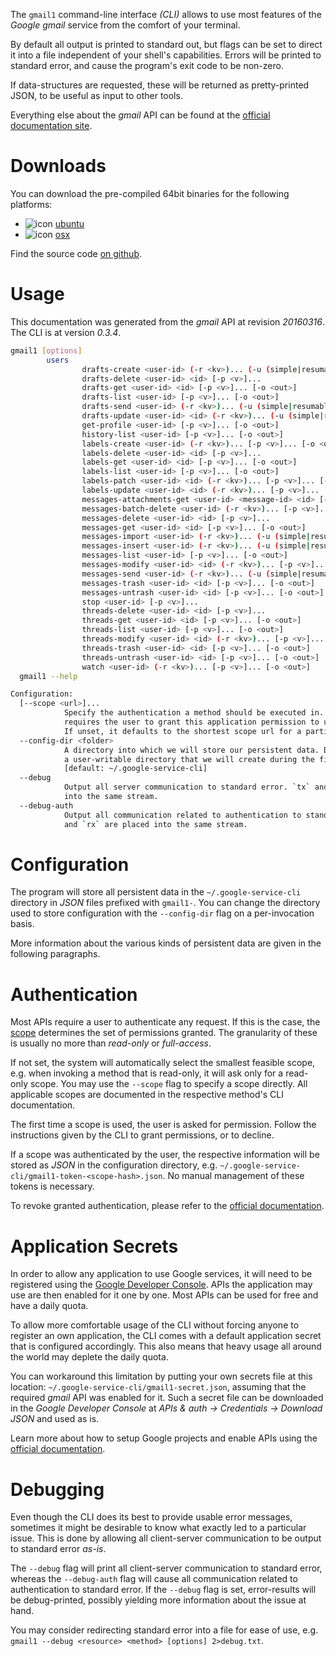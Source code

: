 <!---
DO NOT EDIT !
This file was generated automatically from 'src/mako/cli/README.md.mako'
DO NOT EDIT !
-->
The `gmail1` command-line interface *(CLI)* allows to use most features of the *Google gmail* service from the comfort of your terminal.

By default all output is printed to standard out, but flags can be set to direct it into a file independent of your shell's
capabilities. Errors will be printed to standard error, and cause the program's exit code to be non-zero.

If data-structures are requested, these will be returned as pretty-printed JSON, to be useful as input to other tools.

Everything else about the *gmail* API can be found at the
[official documentation site](https://developers.google.com/gmail/api/).

# Downloads

You can download the pre-compiled 64bit binaries for the following platforms:

* ![icon](http://megaicons.net/static/img/icons_sizes/6/140/16/ubuntu-icon.png) [ubuntu](http://dl.byronimo.de/google.rs/cli/0.3.4/ubuntu/gmail1.tar.gz)
* ![icon](http://hydra-media.cursecdn.com/wow.gamepedia.com/a/a2/Apple-icon-16x16.png?version=25ddd67ac3dd3b634478e3978b76cb74) [osx](http://dl.byronimo.de/google.rs/cli/0.3.4/osx/gmail1.tar.gz)

Find the source code [on github](https://github.com/Byron/google-apis-rs/tree/master/gen/gmail1-cli).

# Usage

This documentation was generated from the *gmail* API at revision *20160316*. The CLI is at version *0.3.4*.

```bash
gmail1 [options]
        users
                drafts-create <user-id> (-r <kv>)... (-u (simple|resumable) -f <file> [-m <mime>]) [-p <v>]... [-o <out>]
                drafts-delete <user-id> <id> [-p <v>]...
                drafts-get <user-id> <id> [-p <v>]... [-o <out>]
                drafts-list <user-id> [-p <v>]... [-o <out>]
                drafts-send <user-id> (-r <kv>)... (-u (simple|resumable) -f <file> [-m <mime>]) [-p <v>]... [-o <out>]
                drafts-update <user-id> <id> (-r <kv>)... (-u (simple|resumable) -f <file> [-m <mime>]) [-p <v>]... [-o <out>]
                get-profile <user-id> [-p <v>]... [-o <out>]
                history-list <user-id> [-p <v>]... [-o <out>]
                labels-create <user-id> (-r <kv>)... [-p <v>]... [-o <out>]
                labels-delete <user-id> <id> [-p <v>]...
                labels-get <user-id> <id> [-p <v>]... [-o <out>]
                labels-list <user-id> [-p <v>]... [-o <out>]
                labels-patch <user-id> <id> (-r <kv>)... [-p <v>]... [-o <out>]
                labels-update <user-id> <id> (-r <kv>)... [-p <v>]... [-o <out>]
                messages-attachments-get <user-id> <message-id> <id> [-p <v>]... [-o <out>]
                messages-batch-delete <user-id> (-r <kv>)... [-p <v>]...
                messages-delete <user-id> <id> [-p <v>]...
                messages-get <user-id> <id> [-p <v>]... [-o <out>]
                messages-import <user-id> (-r <kv>)... (-u (simple|resumable) -f <file> [-m <mime>]) [-p <v>]... [-o <out>]
                messages-insert <user-id> (-r <kv>)... (-u (simple|resumable) -f <file> [-m <mime>]) [-p <v>]... [-o <out>]
                messages-list <user-id> [-p <v>]... [-o <out>]
                messages-modify <user-id> <id> (-r <kv>)... [-p <v>]... [-o <out>]
                messages-send <user-id> (-r <kv>)... (-u (simple|resumable) -f <file> [-m <mime>]) [-p <v>]... [-o <out>]
                messages-trash <user-id> <id> [-p <v>]... [-o <out>]
                messages-untrash <user-id> <id> [-p <v>]... [-o <out>]
                stop <user-id> [-p <v>]...
                threads-delete <user-id> <id> [-p <v>]...
                threads-get <user-id> <id> [-p <v>]... [-o <out>]
                threads-list <user-id> [-p <v>]... [-o <out>]
                threads-modify <user-id> <id> (-r <kv>)... [-p <v>]... [-o <out>]
                threads-trash <user-id> <id> [-p <v>]... [-o <out>]
                threads-untrash <user-id> <id> [-p <v>]... [-o <out>]
                watch <user-id> (-r <kv>)... [-p <v>]... [-o <out>]
  gmail1 --help

Configuration:
  [--scope <url>]...
            Specify the authentication a method should be executed in. Each scope
            requires the user to grant this application permission to use it.
            If unset, it defaults to the shortest scope url for a particular method.
  --config-dir <folder>
            A directory into which we will store our persistent data. Defaults to
            a user-writable directory that we will create during the first invocation.
            [default: ~/.google-service-cli]
  --debug
            Output all server communication to standard error. `tx` and `rx` are placed
            into the same stream.
  --debug-auth
            Output all communication related to authentication to standard error. `tx`
            and `rx` are placed into the same stream.

```

# Configuration

The program will store all persistent data in the `~/.google-service-cli` directory in *JSON* files prefixed with `gmail1-`.  You can change the directory used to store configuration with the `--config-dir` flag on a per-invocation basis.

More information about the various kinds of persistent data are given in the following paragraphs.

# Authentication

Most APIs require a user to authenticate any request. If this is the case, the [scope][scopes] determines the 
set of permissions granted. The granularity of these is usually no more than *read-only* or *full-access*.

If not set, the system will automatically select the smallest feasible scope, e.g. when invoking a
method that is read-only, it will ask only for a read-only scope. 
You may use the `--scope` flag to specify a scope directly. 
All applicable scopes are documented in the respective method's CLI documentation.

The first time a scope is used, the user is asked for permission. Follow the instructions given 
by the CLI to grant permissions, or to decline.

If a scope was authenticated by the user, the respective information will be stored as *JSON* in the configuration
directory, e.g. `~/.google-service-cli/gmail1-token-<scope-hash>.json`. No manual management of these tokens
is necessary.

To revoke granted authentication, please refer to the [official documentation][revoke-access].

# Application Secrets

In order to allow any application to use Google services, it will need to be registered using the 
[Google Developer Console][google-dev-console]. APIs the application may use are then enabled for it
one by one. Most APIs can be used for free and have a daily quota.

To allow more comfortable usage of the CLI without forcing anyone to register an own application, the CLI
comes with a default application secret that is configured accordingly. This also means that heavy usage
all around the world may deplete the daily quota.

You can workaround this limitation by putting your own secrets file at this location: 
`~/.google-service-cli/gmail1-secret.json`, assuming that the required *gmail* API 
was enabled for it. Such a secret file can be downloaded in the *Google Developer Console* at 
*APIs & auth -> Credentials -> Download JSON* and used as is.

Learn more about how to setup Google projects and enable APIs using the [official documentation][google-project-new].


# Debugging

Even though the CLI does its best to provide usable error messages, sometimes it might be desirable to know
what exactly led to a particular issue. This is done by allowing all client-server communication to be 
output to standard error *as-is*.

The `--debug` flag will print all client-server communication to standard error, whereas the `--debug-auth` flag
will cause all communication related to authentication to standard error.
If the `--debug` flag is set, error-results will be debug-printed, possibly yielding more information about the 
issue at hand.

You may consider redirecting standard error into a file for ease of use, e.g. `gmail1 --debug <resource> <method> [options] 2>debug.txt`.


[scopes]: https://developers.google.com/+/api/oauth#scopes
[revoke-access]: http://webapps.stackexchange.com/a/30849
[google-dev-console]: https://console.developers.google.com/
[google-project-new]: https://developers.google.com/console/help/new/